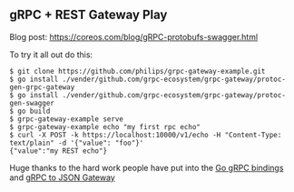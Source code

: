 ## gRPC + REST Gateway Play

Blog post: https://coreos.com/blog/gRPC-protobufs-swagger.html

To try it all out do this:

```
$ git clone https://github.com/philips/grpc-gateway-example.git
$ go install ./vender/github.com/grpc-ecosystem/grpc-gateway/protoc-gen-grpc-gateway
$ go install ./vender/github.com/grpc-ecosystem/grpc-gateway/protoc-gen-swagger
$ go build
$ grpc-gateway-example serve
$ grpc-gateway-example echo "my first rpc echo"
$ curl -X POST -k https://localhost:10000/v1/echo -H "Content-Type: text/plain" -d '{"value": "foo"}'
{"value":"my REST echo"}
```


Huge thanks to the hard work people have put into the [Go gRPC bindings][gogrpc] and [gRPC to JSON Gateway][grpcgateway]

[gogrpc]: https://github.com/grpc/grpc-go
[grpcgateway]: https://github.com/grpc-ecosystem/grpc-gateway
